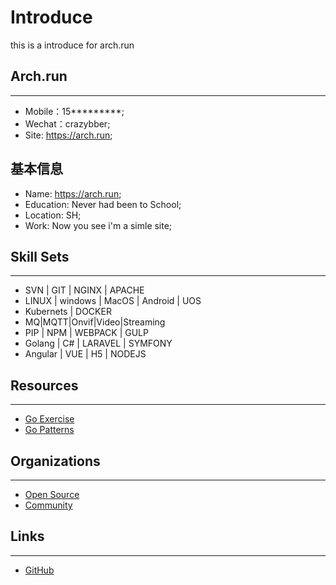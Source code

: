 # Introduce

this is a introduce for arch.run

## Arch.run
----
- Mobile：15*********;
- Wechat：crazybber;
- Site: https://arch.run;


## 基本信息
- Name: https://arch.run;
- Education: Never had been to School;
- Location: SH;
- Work: Now you see i'm a simle site;

## Skill Sets
----
* SVN | GIT | NGINX | APACHE
* LINUX | windows | MacOS | Android | UOS
* Kubernets | DOCKER
* MQ|MQTT|Onvif|Video|Streaming
* PIP | NPM | WEBPACK | GULP
* Golang | C# | LARAVEL | SYMFONY
* Angular | VUE | H5 | NODEJS


## Resources
----
* [Go Exercise](https://github.com/crazybber/go-fucking-exercise)
* [Go Patterns](https://github.com/crazybber/go-fucking-patterns)


## Organizations
----
* [Open Source](http://github.com/gb28181)
* [Community](https://github.com/micro-in-cn)

## Links
----
* [GitHub](https://github.com/crazybber)
